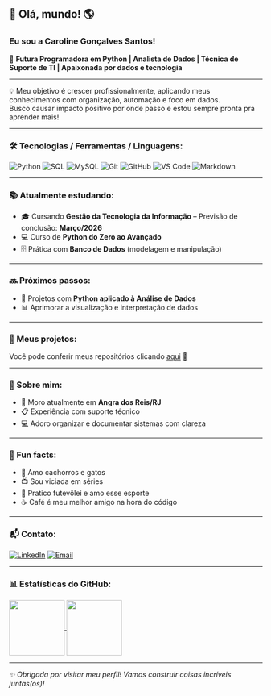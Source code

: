 ## 👋 Olá, mundo! 🌎  
### Eu sou a Caroline Gonçalves Santos!

🎯 **Futura Programadora em Python | Analista de Dados | Técnica de Suporte de TI | Apaixonada por dados e tecnologia**

---

💡 Meu objetivo é crescer profissionalmente, aplicando meus conhecimentos com organização, automação e foco em dados.  
Busco causar impacto positivo por onde passo e estou sempre pronta pra aprender mais!

---

### 🛠️ Tecnologias / Ferramentas / Linguagens:

![Python](https://img.shields.io/badge/Python-3776AB?style=for-the-badge&logo=python&logoColor=white)
![SQL](https://img.shields.io/badge/SQL-4479A1?style=for-the-badge&logo=postgresql&logoColor=white)
![MySQL](https://img.shields.io/badge/MySQL-00758F?style=for-the-badge&logo=mysql&logoColor=white)
![Git](https://img.shields.io/badge/Git-F05032?style=for-the-badge&logo=git&logoColor=white)
![GitHub](https://img.shields.io/badge/GitHub-000?style=for-the-badge&logo=github&logoColor=white)
![VS Code](https://img.shields.io/badge/VS%20Code-007ACC?style=for-the-badge&logo=visual-studio-code&logoColor=white)
![Markdown](https://img.shields.io/badge/Markdown-000000?style=for-the-badge&logo=markdown&logoColor=white)

---

### 📚 Atualmente estudando:
- 🎓 Cursando **Gestão da Tecnologia da Informação** – Previsão de conclusão: **Março/2026**
- 💻 Curso de **Python do Zero ao Avançado**
- 🗄️ Prática com **Banco de Dados** (modelagem e manipulação)

---

### 🔜 Próximos passos:
- 🚀 Projetos com **Python aplicado à Análise de Dados**
- 📊 Aprimorar a visualização e interpretação de dados

---

### 💼 Meus projetos:
Você pode conferir meus repositórios clicando [aqui](https://github.com/carolinesantosti?tab=repositories) 🚀

---

### 👤 Sobre mim:
- 📍 Moro atualmente em **Angra dos Reis/RJ**
- 📋 Experiência com suporte técnico
- 💻 Adoro organizar e documentar sistemas com clareza

---

### 🧠 Fun facts:
- 🐾 Amo cachorros e gatos
- 📺 Sou viciada em séries
- 🏐 Pratico futevôlei e amo esse esporte
- ☕ Café é meu melhor amigo na hora do código

---

### 📬 Contato:
[![LinkedIn](https://img.shields.io/badge/LinkedIn-0077B5?style=flat&logo=linkedin&logoColor=white)](https://www.linkedin.com/in/carolinesantosti/)
[![Email](https://img.shields.io/badge/Email-carolinegsantos34@gmail.com-D14836?style=flat&logo=gmail&logoColor=white)](mailto:carolinegsantos34@gmail.com)

---

### 📊 Estatísticas do GitHub:

<a href="https://github.com/anuraghazra/github-readme-stats">
  <img height=110 align="center" src="https://github-readme-stats.vercel.app/api?username=carolinesantosti&show_icons=true&theme=outrun" />
</a>
<a href="https://github.com/carolinesantosti/convoychat">
  <img height=110 align="center" src="https://github-readme-stats.vercel.app/api/top-langs?username=carolinesantosti&theme=outrun&layout=compact&langs_count=8&card_width=100" />
</a>

      
---

_✨ Obrigada por visitar meu perfil! Vamos construir coisas incríveis juntas(os)!_
